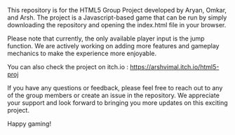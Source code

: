 This repository is for the HTML5 Group Project developed by Aryan, Omkar, and Arsh. The project is a Javascript-based game that can be run by simply downloading the repository and opening the index.html file in your browser.

Please note that currently, the only available player input is the jump function. We are actively working on adding more features and gameplay mechanics to make the experience more enjoyable.

You can also check the project on itch.io : https://arshvimal.itch.io/html5-proj

If you have any questions or feedback, please feel free to reach out to any of the group members or create an issue in the repository. We appreciate your support and look forward to bringing you more updates on this exciting project.

Happy gaming!
